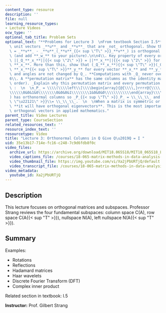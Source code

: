 ```yaml
---
content_type: resource
description: ''
file: null
learning_resource_types:
- Lecture Videos
ocw_type: ''
optional_tab_title: Problem Sets
optional_text: "**Problems for Lecture 3  \nFrom textbook Section I.5**\n\n2\\. Draw\
  \ unit vectors _**u**_ and _**v**_ that are _not_ orthogonal. Show that _**w**_\
  \ = _**v**_ - _**u**_(_**u**_{{< sup \"T\" >}}_**v**_) is orthogonal to _**u**_\
  \ (and add **_w_** to your picture).\n\n4\\. Key property of every orthogonal matrix:\
  \ ||_Q_**_x_**||{{< sup \"2\" >}} = ||**_x_**||{{< sup \"2\" >}} for every vector\
  \ **_x_**. More than this, show that (_Q_**_x_**){{< sup \"T\" >}}(_Q_**_y_**)=\
  \ **_x_**{{< sup \"T\" >}}**_y_** for every vector **_x_** and **_y_**. So _lengths\
  \ and angles are not changed by Q_. **Computations with _Q_ never overflow!**\n\n\
  6\\. A **permutation matrix** has the same columns as the identity matrix (in some\
  \ order). _Explain why this permutation matrix and every permutation matrix is orthogonal_\
  \ :  \n  \n_P_ = \\\\(\\\\left\\[\\\\begin{array}{@{\\\\,}rrrr@{\\\\,}}0&1&0&0\\\
  \\\\\\0&0&1&0\\\\\\\\0&0&0&1\\\\\\\\1&0&0&0\\\\\\\\\\\\end{array}\\\\right\\]\\\\\
  ) has orthonormal columns so _P_{{< sup \"T\" >}}_P_ = \\_\\_\\_ and _P_{{< sup\
  \ \"\u22121\" >}}\\= \\_\\_\\_.  \n  \nWhen a matrix is symmetric or orthogonal,\
  \ **it will have orthogonal eigenvectors**. This is the most important source of\
  \ orthogonal vectors in applied mathematics."
parent_title: Video Lectures
parent_type: CourseSection
related_resources_text: ''
resource_index_text: ''
resourcetype: Video
title: "Lecture 3: Orthonormal Columns in Q Give Q\u2019Q = I "
uid: 35e13b17-714e-fc16-c248-7c9d6fdb8f0c
video_files:
  archive_url: https://archive.org/download/MIT18.065S18/MIT18_065S18_Lecture03_300k.mp4
  video_captions_file: /courses/18-065-matrix-methods-in-data-analysis-signal-processing-and-machine-learning-spring-2018/3fe002ea6600581bb8152fbb5b3f7b06_Xa2jPbURTjQ.vtt
  video_thumbnail_file: https://img.youtube.com/vi/Xa2jPbURTjQ/default.jpg
  video_transcript_file: /courses/18-065-matrix-methods-in-data-analysis-signal-processing-and-machine-learning-spring-2018/d843ac96819a148f6afefc70cf98d5d9_Xa2jPbURTjQ.pdf
video_metadata:
  youtube_id: Xa2jPbURTjQ
---
```


Description
-----------

This lecture focuses on orthogonal matrices and subspaces. Professor Strang reviews the four fundamental subspaces: column space C(A), row space C(A{{< sup "T" >}}), nullspace N(A), left nullspace N(A{{< sup "T" >}}).

Summary
-------

Examples:

*   Rotations
*   Reflections
*   Hadamard matrices
*   Haar wavelets
*   Discrete Fourier Transform (DFT)
*   Complex inner product

Related section in textbook: I.5

**Instructor:** Prof. Gilbert Strang